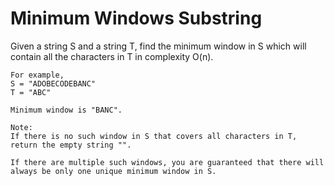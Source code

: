 # Minimum Windows Substring

Given a string S and a string T, find the minimum window in S which will contain all the characters in T in complexity O(n).
``` 
For example,
S = "ADOBECODEBANC"
T = "ABC"

Minimum window is "BANC".

Note:
If there is no such window in S that covers all characters in T, return the empty string "".

If there are multiple such windows, you are guaranteed that there will always be only one unique minimum window in S.


```